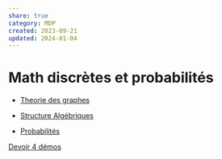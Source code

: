 ```yaml
---  
share: true  
category: MDP  
created: 2023-09-21  
updated: 2024-01-04  
---  
```

  
# Math discrètes et probabilités  
  
- [Theorie des graphes](Theorie%20des%20graphes.md)  
  
- [Structure Algébriques](Structure%20Alg%C3%A9briques.md)  
  
- [Probabilités](Probabilit%C3%A9s.md)  
  
[Devoir 4 démos](Devoir%204%20d%C3%A9mos.md)  
